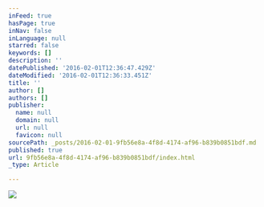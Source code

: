 ```yaml
---
inFeed: true
hasPage: true
inNav: false
inLanguage: null
starred: false
keywords: []
description: ''
datePublished: '2016-02-01T12:36:47.429Z'
dateModified: '2016-02-01T12:36:33.451Z'
title: ''
author: []
authors: []
publisher:
  name: null
  domain: null
  url: null
  favicon: null
sourcePath: _posts/2016-02-01-9fb56e8a-4f8d-4174-af96-b839b0851bdf.md
published: true
url: 9fb56e8a-4f8d-4174-af96-b839b0851bdf/index.html
_type: Article

---
```

![](https://the-grid-user-content.s3-us-west-2.amazonaws.com/f3ad7a70-d38a-4af7-afe8-fbc99d59ce6c.png)